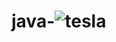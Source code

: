 # java-![tesla](https://user-images.githubusercontent.com/114667272/193248444-818a5e9a-5027-46a6-800a-636b18d4ed24.jpeg)
